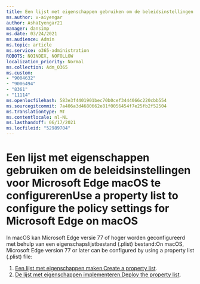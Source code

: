 ```yaml
---
title: Een lijst met eigenschappen gebruiken om de beleidsinstellingen voor Microsoft Edge macOS te configureren
ms.author: v-aiyengar
author: AshaIyengar21
manager: dansimp
ms.date: 03/24/2021
ms.audience: Admin
ms.topic: article
ms.service: o365-administration
ROBOTS: NOINDEX, NOFOLLOW
localization_priority: Normal
ms.collection: Adm_O365
ms.custom:
- "9004632"
- "9006494"
- "8361"
- "11114"
ms.openlocfilehash: 583e3f4401901bec70b0cef3444066c220cbb554
ms.sourcegitcommit: 7a406a3d4680662e81f0056454f7e25fb2f52504
ms.translationtype: MT
ms.contentlocale: nl-NL
ms.lasthandoff: 06/17/2021
ms.locfileid: "52989704"
---
```

# <a name="use-a-property-list-to-configure-the-policy-settings-for-microsoft-edge-on-macos"></a><span data-ttu-id="57400-102">Een lijst met eigenschappen gebruiken om de beleidsinstellingen voor Microsoft Edge macOS te configureren</span><span class="sxs-lookup"><span data-stu-id="57400-102">Use a property list to configure the policy settings for Microsoft Edge on macOS</span></span>

<span data-ttu-id="57400-103">In macOS kan Microsoft Edge versie 77 of hoger worden geconfigureerd met behulp van een eigenschapslijstbestand (.plist) bestand:</span><span class="sxs-lookup"><span data-stu-id="57400-103">On macOS, Microsoft Edge version 77 or later can be configured by using a property list (.plist) file:</span></span>

1. <span data-ttu-id="57400-104">[Een lijst met eigenschappen maken.](https://go.microsoft.com/fwlink/?linkid=2134726)</span><span class="sxs-lookup"><span data-stu-id="57400-104">[Create a property list](https://go.microsoft.com/fwlink/?linkid=2134726).</span></span>
1. <span data-ttu-id="57400-105">[De lijst met eigenschappen implementeren.](https://go.microsoft.com/fwlink/?linkid=2134727)</span><span class="sxs-lookup"><span data-stu-id="57400-105">[Deploy the property list](https://go.microsoft.com/fwlink/?linkid=2134727).</span></span>
